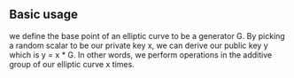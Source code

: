 ## Basic usage

we define the base point of an elliptic curve to be a generator G. By picking a random scalar to be our private key x, we can derive our public key y which is y = x * G.
In other words, we perform operations in the additive group of our elliptic curve x times.